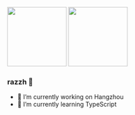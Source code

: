 <img align=""  height="137px"
      src="https://github-readme-stats.vercel.app/api?username=rzhAvenir&hide_title=true&hide_border=true&show_icons=true&include_all_commits=true&line_height=21&bg_color=0,EC6C6C,FFD479,FFFC79,73FA79&theme=graywhite&locale=cn" />
<img align=""    height="137px"
      src="https://github-readme-stats.vercel.app/api/top-langs/?username=rzhAvenir&hide_title=true&hide_border=true&layout=compact&bg_color=0,73FA79,73FDFF,D783FF&theme=graywhite&locale=cn" />

### razzh 👋

- 🔭 I’m currently working on Hangzhou
- 🌱 I’m currently learning TypeScript
